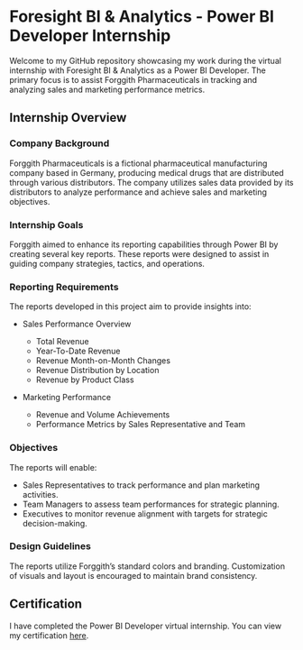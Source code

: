 # Foresight BI & Analytics - Power BI Developer Internship

Welcome to my GitHub repository showcasing my work during the virtual internship with Foresight BI & Analytics as a Power BI Developer. The primary focus is to assist Forggith Pharmaceuticals in tracking and analyzing sales and marketing performance metrics.


## Internship Overview

### Company Background
Forggith Pharmaceuticals is a fictional pharmaceutical manufacturing company based in Germany, producing medical drugs that are distributed through various distributors. The company utilizes sales data provided by its distributors to analyze performance and achieve sales and marketing objectives.

### Internship Goals

Forggith aimed to enhance its reporting capabilities through Power BI by creating several key reports. These reports were designed to assist in guiding company strategies, tactics, and operations.

### Reporting Requirements
The reports developed in this project aim to provide insights into:
- Sales Performance Overview
  - Total Revenue
  - Year-To-Date Revenue
  - Revenue Month-on-Month Changes
  - Revenue Distribution by Location
  - Revenue by Product Class

- Marketing Performance
  - Revenue and Volume Achievements
  - Performance Metrics by Sales Representative and Team

### Objectives
The reports will enable:
- Sales Representatives to track performance and plan marketing activities.
- Team Managers to assess team performances for strategic planning.
- Executives to monitor revenue alignment with targets for strategic decision-making.

### Design Guidelines

The reports utilize Forggith’s standard colors and branding. Customization of visuals and layout is encouraged to maintain brand consistency.

## Certification
I have completed the Power BI Developer virtual internship. You can view my certification [here](https://training.foresightbi.com.ng/certificates/nzajqresvl).



